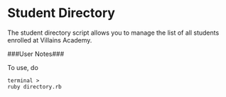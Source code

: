 # Student Directory #

The student directory script allows you to manage the list of all students enrolled at Villains Academy.

###User Notes###

To use, do

```
terminal >
ruby directory.rb
```
